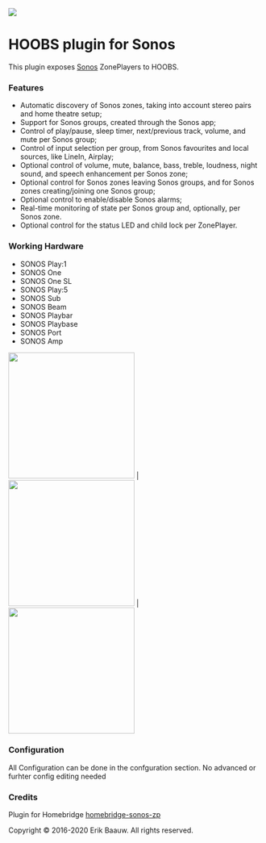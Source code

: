 [comment]: <> (image from hoobs-image repo)

![](https://github.com/hoobs-org/hoobs-images/blob/master/HOOBS_x_sonos.svg)

[comment]: <> (Plugin Title)
# HOOBS plugin for Sonos
[comment]: <> (Short Plugin Description)
This plugin exposes [Sonos](http://www.sonos.com) ZonePlayers to HOOBS.

[comment]: <> (List of the Main Features, that can be set in config schema)
### Features
- Automatic discovery of Sonos zones, taking into account stereo pairs and home theatre setup;
- Support for Sonos groups, created through the Sonos app;
- Control of play/pause, sleep timer, next/previous track, volume, and mute per Sonos group;
- Control of input selection per group, from Sonos favourites and local sources, like LineIn, Airplay;
- Optional control of volume, mute, balance, bass, treble, loudness, night sound, and speech enhancement per Sonos zone;
- Optional control for Sonos zones leaving Sonos groups, and for Sonos zones creating/joining one Sonos group;
- Optional control to enable/disable Sonos alarms;
- Real-time monitoring of state per Sonos group and, optionally, per Sonos zone.
- Optional control for the status LED and child lock per ZonePlayer.

[comment]: <> (List of working Hardware Types and Modelnumbers)
### Working Hardware

- SONOS Play:1
- SONOS One
- SONOS One SL
- SONOS Play:5
- SONOS Sub
- SONOS Beam
- SONOS Playbar
- SONOS Playbase
- SONOS Port
- SONOS Amp

<img src="https://github.com/hoobs-org/hoobs-images/blob/master/HOOBS_x_sonos_products.png" width="250"> | <img src="https://github.com/hoobs-org/hoobs-images/blob/master/HOOBS_x_sonos_products2.png" width="250"> | <img src="https://github.com/hoobs-org/hoobs-images/blob/master/HOOBS_x_sonos_products3.png" width="250">

[comment]: <> (configuration)
### Configuration
All Configuration can be done in the confguration section. No advanced or furhter config editing needed

[comment]: <> (Credit the Pluginauthor and link to npm package)
### Credits
Plugin for Homebridge [homebridge-sonos-zp](https://www.npmjs.com/package/homebridge-zp)

Copyright © 2016-2020 Erik Baauw. All rights reserved.

